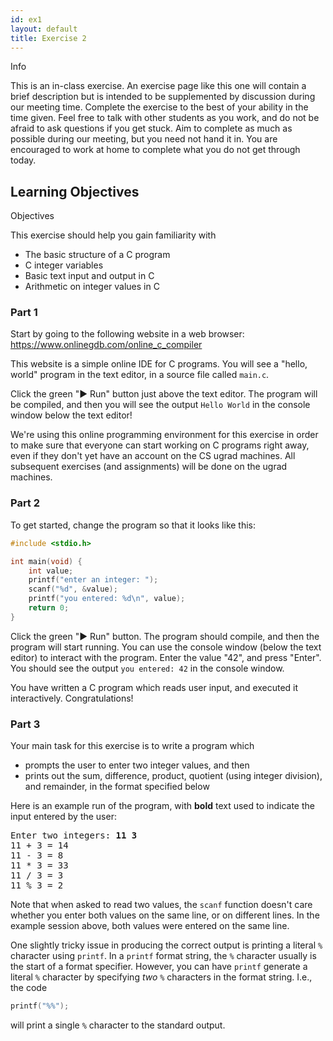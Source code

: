 ```yaml
---
id: ex1
layout: default
title: Exercise 2
---
```


<div class='admonition info'>
<div class='title'>Info</div>
<div class='content'>
<p>This is an in-class exercise. An exercise page like this one will contain a brief description but is intended to be supplemented by discussion during our meeting time. Complete the exercise to the best of your ability in the time given. Feel free to talk with other students as you work, and do not be afraid to ask questions if you get stuck. Aim to complete as much as possible during our meeting, but you need not hand it in. You are encouraged to work at home to complete what you do not get through today.</p>
</div>
</div>

## Learning Objectives
<div class='admonition success'>
<div class='title'>Objectives</div>
<div class='content'>
<p>This exercise should help you gain familiarity with</p>
<ul>
<li>The basic structure of a C program</li>
<li>C integer variables</li>
<li>Basic text input and output in C</li>
<li>Arithmetic on integer values in C</li>
</ul>
</div>
</div>


### Part 1

Start by going to the following website in a web browser: <https://www.onlinegdb.com/online_c_compiler>

This website is a simple online IDE for C programs.  You will see a "hello, world" program in the text editor, in a source file called `main.c`.

Click the green "<span class='green_button'>▶ Run</span>" button just above the text editor.  The program will be compiled, and then you will see the output `Hello World` in the console window below the text editor!

We're using this online programming environment for this exercise in order to make sure that everyone can start working on C programs right away, even if they don't yet have an account on the CS ugrad machines.  All subsequent exercises (and assignments) will be done on the ugrad machines.

### Part 2

To get started, change the program so that it looks like this:

```c
#include <stdio.h>

int main(void) {
    int value;
    printf("enter an integer: ");
    scanf("%d", &value);
    printf("you entered: %d\n", value);
    return 0;
}
```

Click the green "<span class='green_button'>▶ Run</span>" button.  The program should compile, and then the program will start running.  You can use the console window (below the text editor) to interact with the program.  Enter the value "42", and press "Enter".  You should see the output `you entered: 42` in the console window.

You have written a C program which reads user input, and executed it interactively. Congratulations!

### Part 3

Your main task for this exercise is to write a program which

* prompts the user to enter two integer values, and then
* prints out the sum, difference, product, quotient (using integer division), and remainder, in the format specified below

Here is an example run of the program, with <b>bold</b> text used to indicate the input entered by the user:

<div class="highlighter-rouge"><pre>
Enter two integers: <b>11 3</b>
11 + 3 = 14
11 - 3 = 8
11 * 3 = 33
11 / 3 = 3
11 % 3 = 2
</pre></div>

Note that when asked to read two values, the `scanf` function doesn't care whether you enter both values on the same line, or on different lines.  In the example session above, both values were entered on the same line.

One slightly tricky issue in producing the correct output is printing a literal `%` character using `printf`.  In a `printf` format string, the `%` character usually is the start of a format specifier.  However, you can have `printf` generate a literal `%` character by specifying *two* `%` characters in the format string.  I.e., the code

```c
printf("%%");
```

will print a single `%` character to the standard output.
